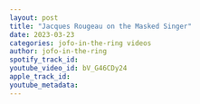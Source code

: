 ```yaml
---
layout: post
title: "Jacques Rougeau on the Masked Singer"
date: 2023-03-23
categories: jofo-in-the-ring videos
author: jofo-in-the-ring
spotify_track_id: 
youtube_video_id: bV_G46CDy24
apple_track_id: 
youtube_metadata: 
---
```

